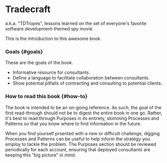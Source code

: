 # Tradecraft

a.k.a. "TDTropes", lessons learned on the set of everyone's favorite software development-themed spy movie.

This is the introduction to this awesome book.

### Goals {#goals}

These are the goals of the book.

- Informative resource for consultants.
- Define a language to facilitate collaboration between consultants.
- Show potential pitfalls of contracting and consulting to potential clients.

### How to read this book {#how-to}

The book is intended to be an on-going reference. As such, the goal of the first read-through should not be to digest the entire book in one go. Rather, it's best to read through Purposes in its entirety, skimming Processes and Patterns so that you know where to find information in the future.

When you find yourself prsented with a new or difficult challenge, digging Processes and Patterns can be useful to help inform the strategy you employ to tackle the problem. The Purposes section should be reviewed periodically for each account, ensuring that deployed consultants are keeping this "big picture" in mind.
